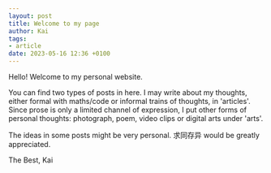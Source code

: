 ```yaml
---
layout: post
title: Welcome to my page
author: Kai
tags: 
- article
date: 2023-05-16 12:36 +0100
---
```

Hello! Welcome to my personal website. 

You can find two types of posts in here. I may write about my thoughts, either formal with maths/code or informal trains of thoughts, in 'articles'. Since prose is only a limited channel of expression, I put other forms of personal thoughts: photograph, poem, video clips or digital arts under 'arts'. 

The ideas in some posts might be very personal. 求同存异 would be greatly appreciated. 

The Best,
Kai
